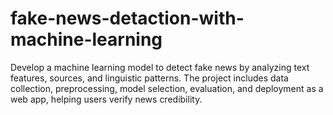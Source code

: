 # fake-news-detaction-with-machine-learning
Develop a machine learning model to detect fake news by analyzing text features, sources, and linguistic patterns. The project includes data collection, preprocessing, model selection, evaluation, and deployment as a web app, helping users verify news credibility.
